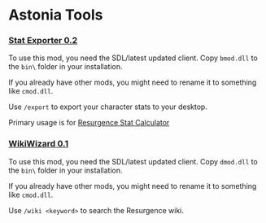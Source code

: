 # Astonia Tools

### [Stat Exporter 0.2](https://github.com/Violet-Vibes/AstoniaTools/releases/download/release/bmod.dll)

To use this mod, you need the SDL/latest updated client. Copy `bmod.dll` to the `bin\` folder in your installation. 

If you already have other mods, you might need to rename it to something like `cmod.dll`.

Use `/export` to export your character stats to your desktop.

Primary usage is for [Resurgence Stat Calculator](https://www.astoniaresurgence.com/downloads/ResurgenceStatCalc.exe)


### [WikiWizard 0.1](https://github.com/Violet-Vibes/AstoniaTools/releases/download/release/dmod.dll)

To use this mod, you need the SDL/latest updated client. Copy `dmod.dll` to the `bin\` folder in your installation. 

If you already have other mods, you might need to rename it to something like `cmod.dll`.

Use `/wiki <keyword>` to search the Resurgence wiki.

